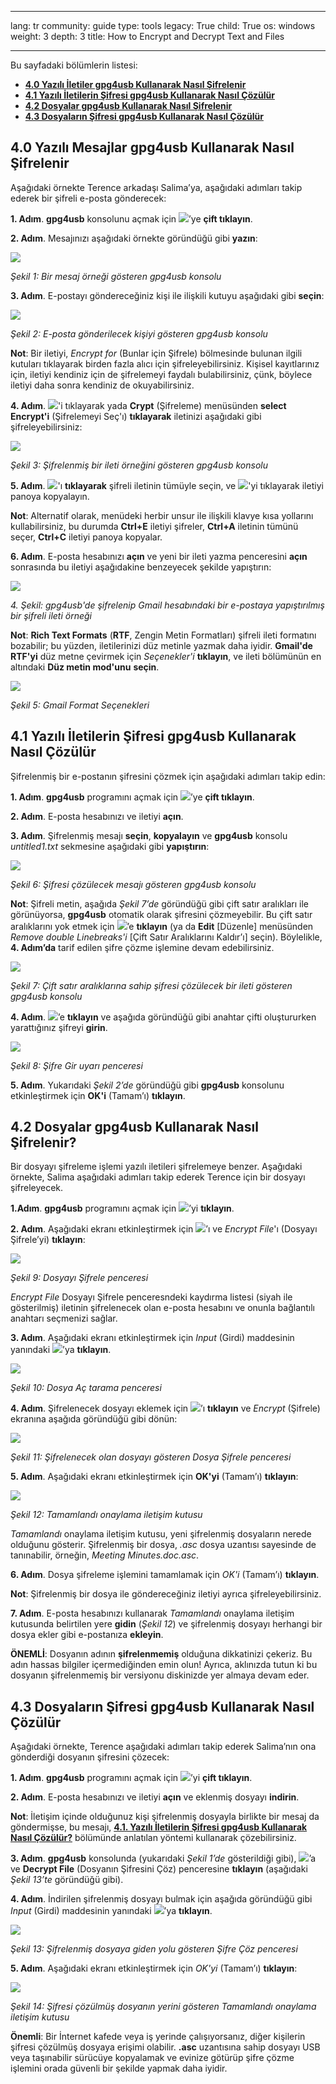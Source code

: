

---

lang: tr
community: guide
type: tools
legacy: True
child: True
os: windows
weight: 3
depth: 3
title: How to Encrypt and Decrypt Text and Files

---

Bu sayfadaki bölümlerin listesi:

- [**4.0 Yazılı İletiler gpg4usb Kullanarak Nasıl Şifrelenir**](#4.0)
- [**4.1 Yazılı İletilerin Şifresi gpg4usb Kullanarak Nasıl Çözülür**](#4.1)
- [**4.2 Dosyalar gpg4usb Kullanarak Nasıl Şifrelenir**](#4.2)
- [**4.3 Dosyaların Şifresi gpg4usb Kullanarak Nasıl Çözülür**](#4.3)

<a name="4.0"></a>
## 4.0 Yazılı Mesajlar gpg4usb Kullanarak Nasıl Şifrelenir ##

Aşağıdaki örnekte Terence arkadaşı Salima’ya, aşağıdaki adımları takip ederek bir şifreli e-posta gönderecek:

**1. Adım**. **gpg4usb** konsolunu açmak için ![](/sbox/screen/gpg4usb-en-1/03.png)’ye **çift tıklayın**.

**2. Adım**. Mesajınızı aşağıdaki örnekte göründüğü gibi **yazın**: 

![](/sbox/screen/gpg4usb-en-1/19.png)

*Şekil 1: Bir mesaj örneği gösteren gpg4usb konsolu*

**3. Adım**. E-postayı göndereceğiniz kişi ile ilişkili kutuyu aşağıdaki gibi **seçin**:

![](/sbox/screen/gpg4usb-en-1/20.png)

*Şekil 2: E-posta gönderilecek kişiyi gösteren gpg4usb konsolu*

**Not**: Bir iletiyi, *Encrypt for* (Bunlar için Şifrele) bölmesinde bulunan ilgili kutuları tıklayarak birden fazla alıcı için şifreleyebilirsiniz. Kişisel kayıtlarınız için, iletiyi kendiniz için de şifrelemeyi faydalı bulabilirsiniz, çünk, böylece iletiyi daha sonra kendiniz de okuyabilirsiniz.

**4. Adım**. ![](/sbox/screen/gpg4usb-en-1/21.png)'i tıklayarak yada **Crypt** (Şifreleme) menüsünden **select Encrypt'i** (Şifrelemeyi Seç'ı) **tıklayarak** iletinizi aşağıdaki gibi şifreleyebilirsiniz:

![](/sbox/screen/gpg4usb-en-1/22.png)

*Şekil 3: Şifrelenmiş bir ileti örneğini gösteren gpg4usb konsolu*

**5. Adım**. ![](/sbox/screen/gpg4usb-en-1/23.png)'ı **tıklayarak** şifreli iletinin tümüyle seçin, ve  ![](/sbox/screen/gpg4usb-en-1/24.png)'yi tıklayarak iletiyi panoya kopyalayın.

**Not**: Alternatif olarak, menüdeki herbir  unsur ile ilişkili klavye kısa yollarını kullabilirsiniz, bu durumda **Ctrl+E** iletiyi şifreler, **Ctrl+A** iletinin tümünü seçer, **Ctrl+C** iletiyi panoya kopyalar.

**6. Adım**. E-posta hesabınızı **açın** ve yeni bir ileti yazma penceresini **açın** sonrasında bu iletiyi aşağıdakine benzeyecek şekilde yapıştırın:

![](/sbox/screen/gpg4usb-en-1/25.png)

*4. Şekil: gpg4usb'de şifrelenip Gmail hesabındaki bir e-postaya yapıştırılmış bir şifreli ileti örneği*

**Not**: **Rich Text Formats** (**RTF**, Zengin Metin Formatları) şifreli ileti formatını bozabilir; bu yüzden, iletilerinizi düz metinle yazmak daha iyidir. **Gmail'de** **RTF'yi** düz metne çevirmek için *Seçenekler'i* **tıklayın**, ve ileti bölümünün en altındaki **Düz metin mod'unu** **seçin**. 

 ![](/sbox/screen/gpg4usb-en-1/26.png)

*Şekil 5: Gmail Format Seçenekleri*

<a name="4.1"></a>
## 4.1 Yazılı İletilerin Şifresi gpg4usb Kullanarak Nasıl Çözülür ##

Şifrelenmiş bir e-postanın şifresini çözmek için aşağıdaki adımları takip edin:

**1. Adım**. **gpg4usb** programını açmak için ![](/sbox/screen/gpg4usb-en-1/03.png)’ye **çift tıklayın**.

**2. Adım**. E-posta hesabınızı ve iletiyi **açın**. 

**3. Adım**. Şifrelenmiş mesajı **seçin**, **kopyalayın** ve **gpg4usb** konsolu *untitled1.txt* sekmesine aşağıdaki gibi **yapıştırın**: 

![](/sbox/screen/gpg4usb-en-1/27.png)

*Şekil 6: Şifresi çözülecek mesajı gösteren gpg4usb konsolu*

**Not**: Şifreli metin, aşağıda *Şekil 7’de* göründüğü gibi çift satır aralıkları ile görünüyorsa, **gpg4usb** otomatik olarak şifresini çözmeyebilir. Bu çift satır aralıklarını yok etmek için ![](/sbox/screen/gpg4usb-en-1/27b.png)’e **tıklayın** (ya da **Edit** [Düzenle] menüsünden *Remove double Linebreaks'i* [Çift Satır Aralıklarını Kaldır’ı] seçin). Böylelikle, **4. Adım’da** tarif edilen şifre çözme işlemine devam edebilirsiniz. 

![](/sbox/screen/gpg4usb-en-1/28.png)

*Şekil 7: Çift satır aralıklarına sahip şifresi çözülecek bir ileti gösteren gpg4usb konsolu*
 
**4. Adım**. ![](/sbox/screen/gpg4usb-en-1/29.png)’e **tıklayın** ve aşağıda göründüğü gibi anahtar çifti oluştururken yarattığınız şifreyi **girin**.

![](/sbox/screen/gpg4usb-en-1/30.png)

*Şekil 8: Şifre Gir uyarı penceresi*

**5. Adım**. Yukarıdaki *Şekil 2’de* göründüğü gibi **gpg4usb** konsolunu etkinleştirmek için **OK'i** (Tamam’ı) **tıklayın**. 

<a name="4.2"></a>
## 4.2 Dosyalar gpg4usb Kullanarak Nasıl Şifrelenir? ##

Bir dosyayı şifreleme işlemi yazılı iletileri şifrelemeye benzer. Aşağıdaki örnekte, Salima aşağıdaki adımları takip ederek Terence için bir dosyayı şifreleyecek. 

**1.Adım**. **gpg4usb** programını açmak için ![](/sbox/screen/gpg4usb-en-1/03.png)’yi **tıklayın**.

**2. Adım**. Aşağıdaki ekranı etkinleştirmek için ![](/sbox/screen/gpg4usb-en-1/31.png)’ı ve *Encrypt File*'ı (Dosyayı Şifrele’yi) **tıklayın**:

![](/sbox/screen/gpg4usb-en-1/32.png)

*Şekil 9: Dosyayı Şifrele penceresi*

*Encrypt File* Dosyayı Şifrele penceresndeki kaydırma listesi (siyah ile gösterilmiş) iletinin şifrelenecek olan e-posta hesabını ve onunla bağlantılı anahtarı seçmenizi sağlar. 

**3. Adım**. Aşağıdaki ekranı etkinleştirmek için *Input* (Girdi) maddesinin yanındaki ![](/sbox/screen/gpg4usb-en-1/33.png)’ya **tıklayın**.

![](/sbox/screen/gpg4usb-en-1/34.png)

*Şekil 10: Dosya Aç tarama penceresi*

**4. Adım**. Şifrelenecek dosyayı eklemek için ![](/sbox/screen/gpg4usb-en-1/35.png)’ı **tıklayın** ve *Encrypt* (Şifrele) ekranına aşağıda göründüğü gibi dönün:

![](/sbox/screen/gpg4usb-en-1/36.png)

*Şekil 11: Şifrelenecek olan dosyayı gösteren Dosya Şifrele penceresi*

**5. Adım**. Aşağıdaki ekranı etkinleştirmek için **OK'yi** (Tamam’ı) **tıklayın**:

![](/sbox/screen/gpg4usb-en-1/38.png)

*Şekil 12: Tamamlandı onaylama iletişim kutusu*

*Tamamlandı* onaylama iletişim kutusu, yeni şifrelenmiş dosyaların nerede olduğunu gösterir. Şifrelenmiş bir dosya, *.asc* dosya uzantısı sayesinde de tanınabilir, örneğin, *Meeting Minutes.doc.asc*.

**6. Adım**. Dosya şifreleme işlemini tamamlamak için *OK'i* (Tamam’ı) **tıklayın**.

**Not**: Şifrelenmiş bir dosya ile göndereceğiniz iletiyi ayrıca şifreleyebilirsiniz.

**7. Adım**. E-posta hesabınızı kullanarak *Tamamlandı* onaylama iletişim kutusunda belirtilen yere **gidin** (*Şekil 12*) ve şifrelenmiş dosyayı herhangi bir dosya ekler gibi e-postanıza **ekleyin**. 

**ÖNEMLİ**: Dosyanın adının **şifrelenmemiş** olduğuna dikkatinizi çekeriz. Bu adın hassas bilgiler içermediğinden emin olun! Ayrıca, aklınızda tutun ki bu dosyanın şifrelenmemiş bir versiyonu diskinizde yer almaya devam eder.

<a name="4.3"></a>
## 4.3 Dosyaların Şifresi gpg4usb Kullanarak Nasıl Çözülür ##

Aşağıdaki örnekte, Terence aşağıdaki adımları takip ederek Salima’nın ona gönderdiği dosyanın şifresini çözecek:

**1. Adım**. **gpg4usb** programını açmak için ![](/sbox/screen/gpg4usb-en-1/03.png)’yi **çift tıklayın**. 

**2. Adım**. E-posta hesabınızı ve iletiyi **açın** ve eklenmiş dosyayı **indirin**. 

**Not**: İletişim içinde olduğunuz kişi şifrelenmiş dosyayla birlikte bir mesaj da göndermişse, bu mesajı, [**4.1. Yazılı İletilerin Şifresi gpg4usb Kullanarak Nasıl Çözülür?**](/tr/gpg4usb-encryptdecrypt#4.1) bölümünde anlatılan yöntemi kullanarak çözebilirsiniz. 

**3. Adım**. **gpg4usb** konsolunda (yukarıdaki *Şekil 1’de* gösterildiği gibi),  ![](/sbox/screen/gpg4usb-en-1/31.png)’a ve **Decrypt File** (Dosyanın Şifresini Çöz) penceresine **tıklayın** (aşağıdaki *Şekil 13’te* göründüğü gibi). 

**4. Adım**. İndirilen şifrelenmiş dosyayı bulmak için aşağıda göründüğü gibi *Input* (Girdi) maddesinin yanındaki ![](/sbox/screen/gpg4usb-en-1/33.png)’ya **tıklayın**.

![](/sbox/screen/gpg4usb-en-1/37.png) 

*Şekil 13: Şifrelenmiş dosyaya giden yolu gösteren Şifre Çöz penceresi*

**5. Adım**. Aşağıdaki ekranı etkinleştirmek için *OK'yi* (Tamam’ı) **tıklayın**: 

![](/sbox/screen/gpg4usb-en-1/39.png) 

*Şekil 14: Şifresi çözülmüş dosyanın yerini gösteren Tamamlandı onaylama iletişim kutusu*

**Önemli**: Bir İnternet kafede veya iş yerinde çalışıyorsanız, diğer kişilerin şifresi çözülmüş dosyaya erişimi olabilir. **.asc** uzantısına sahip dosyayı USB veya taşınabilir sürücüye kopyalamak ve evinize götürüp şifre çözme işlemini orada güvenli bir şekilde yapmak daha iyidir. 


